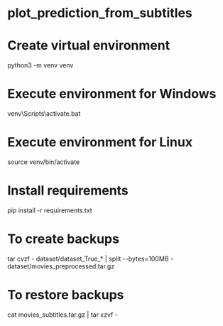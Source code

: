 # plot_prediction_from_subtitles

# Create virtual environment
python3 -m venv venv

# Execute environment for Windows
venv\Scripts\activate.bat

# Execute environment for Linux
source venv/bin/activate

# Install requirements
pip install -r requirements.txt

# To create backups
tar cvzf - dataset/dataset_True_* | split --bytes=100MB - dataset/movies_preprocessed.tar.gz

# To restore backups
cat movies_subtitles.tar.gz | tar xzvf -
